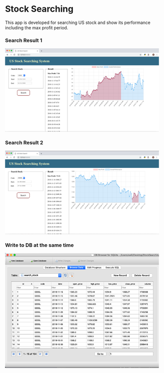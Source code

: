 # Stock Searching

This app is developed for searching US stock and show its performance including the max profit period.

### Search Result 1
<img src="https://github.com/WL0416/StockSearching/blob/master/Screen%20Shot%202018-11-17%20at%209.54.26%20pm.png" width="800">

### Search Result 2
<img src="https://github.com/WL0416/StockSearching/blob/master/Screen%20Shot%202018-11-17%20at%209.39.59%20pm.png" width="800">

### Write to DB at the same time
<img src="https://github.com/WL0416/StockSearching/blob/master/Screen%20Shot%202018-11-17%20at%209.41.49%20pm.png" width="800">
